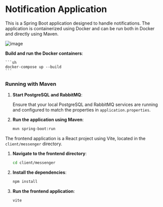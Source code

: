 # Notification Application

This is a Spring Boot application designed to handle notifications. The application is containerized using Docker and can be run both in Docker and directly using Maven.

![image](https://github.com/user-attachments/assets/12972bf8-9a0b-4616-9ad5-5f1d4cc85a0c)

 **Build and run the Docker containers**:

    ```sh
    docker-compose up --build
    ```

### Running with Maven
1. **Start PostgreSQL and RabbitMQ**:

    Ensure that your local PostgreSQL and RabbitMQ services are running and configured to match the properties in `application.properties`.

2. **Run the application using Maven**:

    ```sh
    mvn spring-boot:run
    ```

The frontend application is a React project using Vite, located in the `client/messenger` directory.

1. **Navigate to the frontend directory**:

    ```sh
    cd client/messenger
    ```

2. **Install the dependencies**:

    ```sh
    npm install
    ```

3. **Run the frontend application**:

    ```sh
    vite
    ```


